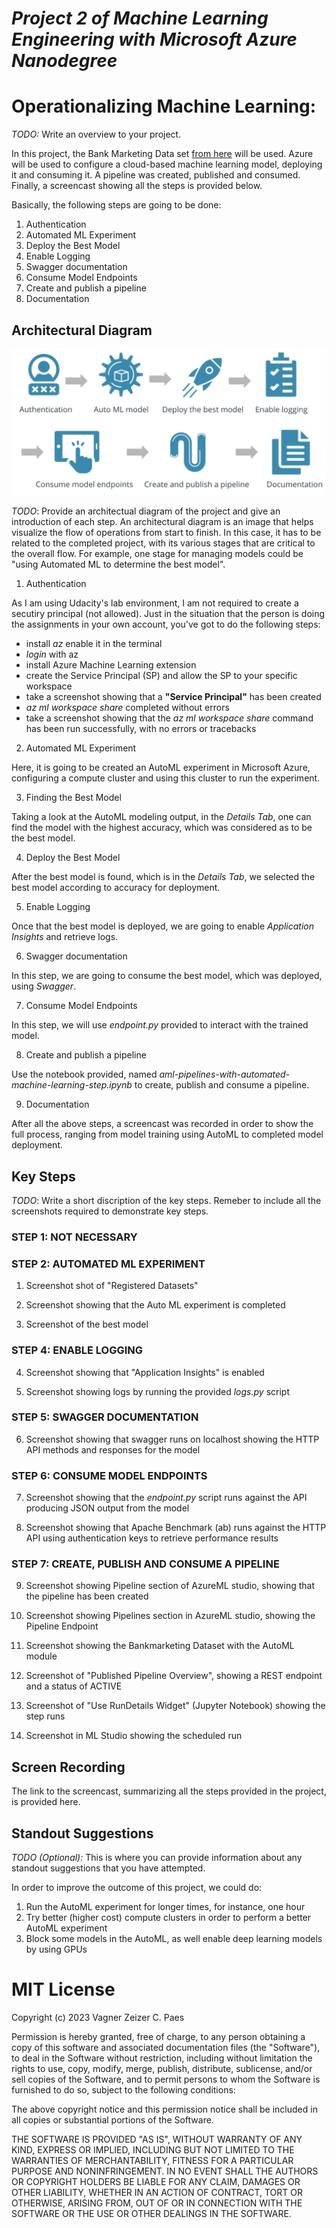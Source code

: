 
# *Project 2 of Machine Learning Engineering with Microsoft Azure Nanodegree*

# Operationalizing Machine Learning: 

*TODO:* Write an overview to your project.

In this project, the Bank Marketing Data set [from here](https://archive.ics.uci.edu/ml/datasets/bank+marketing) will be used.
Azure will be used to configure a cloud-based machine learning model, deploying it and consuming it. 
A pipeline was created, published and consumed.
Finally, a screencast showing all the steps is provided below.

Basically, the following steps are going to be done:

1. Authentication
2. Automated ML Experiment
3. Deploy the Best Model
4. Enable Logging
5. Swagger documentation
6. Consume Model Endpoints
7. Create and publish a pipeline
8. Documentation





## Architectural Diagram

![Project Main Steps](./stepsproject2.png?raw=true)

*TODO*: Provide an architectual diagram of the project and give an introduction of each step. 
An architectural diagram is an image that helps visualize the flow of operations from start to finish. 
In this case, it has to be related to the completed project, 
with its various stages that are critical to the overall flow. 
For example, one stage for managing models could be "using Automated ML to determine the best model". 

1. Authentication

As I am using Udacity's lab environment, I am not required to create a secutiry principal (not allowed).
Just in the situation that the person is doing the assignments in your own account, you've got to do the following steps:

- install *az* enable it in the terminal
- *login* with az
- install Azure Machine Learning extension
- create the Service Principal (SP) and allow the SP to your specific workspace
- take a screenshot showing that a **"Service Principal"** has been created
- *az ml workspace share* completed without errors
- take a screenshot showing that the *az ml workspace share* command has been run successfully, with no errors or tracebacks


2. Automated ML Experiment

Here, it is going to be created an AutoML experiment in Microsoft Azure, configuring a compute cluster and using this cluster to run the experiment.


3. Finding the Best Model

Taking a look at the AutoML modeling output, in the *Details Tab*, one can find the model with the highest accuracy, which was considered as to be the best model.

4. Deploy the Best Model

After the best model is found, which is in the *Details Tab*, we selected the best model according to accuracy for deployment. 


5. Enable Logging

Once that the best model is deployed, we are going to enable *Application Insights* and retrieve logs.


6. Swagger documentation

In this step, we are going to consume the best model, which was deployed, using *Swagger*.



7. Consume Model Endpoints


In this step, we will use *endpoint.py* provided to interact with the trained model.


8. Create and publish a pipeline


Use the notebook provided, named *aml-pipelines-with-automated-machine-learning-step.ipynb* to create, publish and consume a pipeline.


9. Documentation

After all the above steps, a screencast was recorded in order to show the full process, ranging from model training using AutoML to completed model deployment.

## Key Steps
*TODO*: Write a short discription of the key steps. 
Remeber to include all the screenshots required to demonstrate key steps. 

### STEP 1: NOT NECESSARY

### STEP 2: AUTOMATED ML EXPERIMENT

1. Screenshot shot of "Registered Datasets"




2. Screenshot showing that the Auto ML experiment is completed


3. Screenshot of the best model

### STEP 4: ENABLE LOGGING

4. Screenshot showing that "Application Insights" is enabled


5. Screenshot showing logs by running the provided *logs.py* script


### STEP 5: SWAGGER DOCUMENTATION


6. Screenshot showing that swagger runs on localhost showing the HTTP API methods and responses for the model


### STEP 6: CONSUME MODEL ENDPOINTS


7. Screenshot showing that the *endpoint.py* script runs against the API producing JSON output from the model


8. Screenshot showing that Apache Benchmark (ab) runs against the HTTP API using authentication keys to retrieve performance results


### STEP 7: CREATE, PUBLISH AND CONSUME A PIPELINE


9. Screenshot showing Pipeline section of AzureML studio, showing that the pipeline has been created



10. Screenshot showing Pipelines section in AzureML studio, showing the Pipeline Endpoint



11. Screenshot showing the Bankmarketing Dataset with the AutoML module



12. Screenshot of "Published Pipeline Overview", showing a REST endpoint and a status of ACTIVE



13. Screenshot of "Use RunDetails Widget" (Jupyter Notebook) showing the step runs



14. Screenshot in ML Studio showing the scheduled run






## Screen Recording

The link to the screencast, summarizing all the steps provided in the project, is provided here.


## Standout Suggestions
*TODO (Optional):* This is where you can provide information about any standout suggestions 
that you have attempted.

In order to improve the outcome of this project, we could do:

1. Run the AutoML experiment for longer times, for instance, one hour
2. Try better (higher cost) compute clusters in order to perform a better AutoML experiment
3. Block some models in the AutoML, as well enable deep learning models by using GPUs

# MIT License

Copyright (c) 2023 Vagner Zeizer C. Paes

Permission is hereby granted, free of charge, to any person obtaining a copy of this software and associated documentation files (the "Software"), to deal in the Software without restriction, including without limitation the rights to use, copy, modify, merge, publish, distribute, sublicense, and/or sell copies of the Software, and to permit persons to whom the Software is furnished to do so, subject to the following conditions:

The above copyright notice and this permission notice shall be included in all copies or substantial portions of the Software.

THE SOFTWARE IS PROVIDED "AS IS", WITHOUT WARRANTY OF ANY KIND, EXPRESS OR IMPLIED, INCLUDING BUT NOT LIMITED TO THE WARRANTIES OF MERCHANTABILITY, FITNESS FOR A PARTICULAR PURPOSE AND NONINFRINGEMENT. IN NO EVENT SHALL THE AUTHORS OR COPYRIGHT HOLDERS BE LIABLE FOR ANY CLAIM, DAMAGES OR OTHER LIABILITY, WHETHER IN AN ACTION OF CONTRACT, TORT OR OTHERWISE, ARISING FROM, OUT OF OR IN CONNECTION WITH THE SOFTWARE OR THE USE OR OTHER DEALINGS IN THE SOFTWARE.

